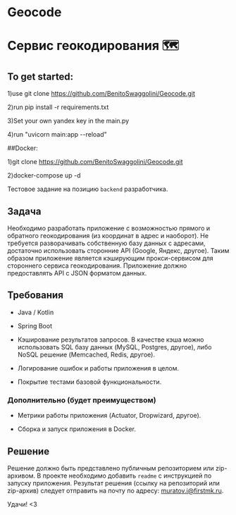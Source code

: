 # Geocode
# Сервис геокодирования 🗺️



## To get started:


1)use git clone https://github.com/BenitoSwaggolini/Geocode.git


2)run pip install -r requirements.txt


3)Set your own yandex key in the main.py 


4)run "uvicorn main:app --reload"

##Docker: 

1)git clone https://github.com/BenitoSwaggolini/Geocode.git

2)docker-compose up -d




Тестовое задание на позицию `backend` разработчика.

## Задача

Необходимо разработать приложение с возможностью прямого и обратного геокодирования (из координат в адрес и наоборот). 
Не требуется разворачивать собственную базу данных с адресами, достаточно использовать сторонние API (Google, Яндекс, другое). 
Таким образом приложение является кэширующим прокси-сервисом для стороннего сервиса геокодирования.
Приложение должно предоставлять API с JSON форматом данных. 

## Требования

- Java / Kotlin

- Spring Boot

- Кэширование результатов запросов. 
В качестве кэша можно использовать SQL базу данных (MySQL, Postgres, другое), 
либо NoSQL решение (Memcached, Redis, другое). 

- Логирование ошибок и работы приложения в целом.

- Покрытие тестами базовой функциональности.

### Дополнительно (будет преимуществом)

- Метрики работы приложения (Actuator, Dropwizard, другое).

- Сборка и запуск приложения в Docker.

## Решение

Решение должно быть представлено публичным репозиторием или zip-архивом. 
В проекте необходимо добавить `readme` с инструкцией по запуску приложения.
Результат решения (ссылку на репозиторий или zip-архив) следует отправить на почту по адресу: muratov.i@firstmk.ru.

Удачи! <3
